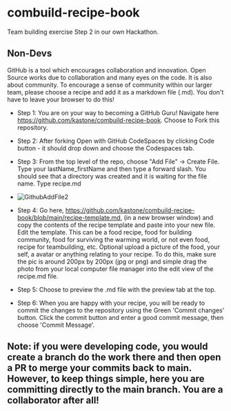# combuild-recipe-book
Team building exercise Step 2 in our own Hackathon.

## Non-Devs

GitHub is a tool which encourages collaboration and innovation. Open Source works due to collaboration and many eyes on the code. It is also about community. To encourage a sense of community within our larger team, please choose a recipe and add it as a markdown file (.md). You don't have to leave your  browser to do this!

- Step 1: You are on your way to becoming a GitHub Guru! Navigate here https://github.com/kastone/combuild-recipe-book. Choose to Fork this repository.
- Step 2: After forking Open with GitHub CodeSpaces by clicking Code button - it should drop down and choose the Codespaces tab.
- Step 3: From the top level of the repo, choose "Add File" -> Create File. Type your lastName_firstName and then type a forward slash. You should see that a directory was created and it is waiting for the file name. Type recipe.md
- ![GithubAddFile2](https://github.com/kastone/combuild-recipe-book/assets/2530576/37b0bbb6-f6c2-4f65-b07a-ec79b7560c8b)


- Step 4: Go here, https://github.com/kastone/combuild-recipe-book/blob/main/recipe-template.md,  (in a new browser window) and copy the contents of the recipe template and paste into your new file.
Edit the template. This can be a food recipe, food for building community, food for surviving the warming world, or not even food, recipe for teambuilding, etc. 
Optional upload a picture of the food, your self, a avatar or anything relating to your recipe. To do this, make sure the pic is around 200px by 200px (jpg or png) and simple drag the photo from your local computer file manager into the edit view of the recipe.md file.
- Step 5: Choose to preview the .md file with the preview tab at the top.
- Step 6: When you are happy with your recipe, you will be ready to commit the changes to the repository using the Green 'Commit changes' button. Click the commit button and enter a good commit message, then choose 'Commit Message'.

## Note: if you were developing code, you would create a branch do the work there and then open a PR to merge your commits back to main. However, to keep things simple, here you are committing directly to the main branch. You are a collaborator after all!

